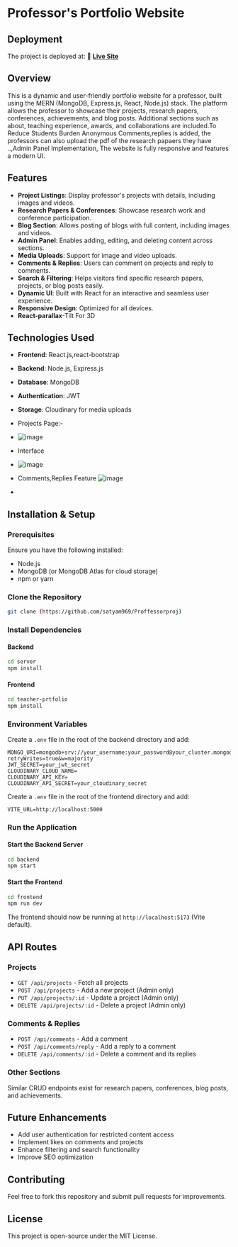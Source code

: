 # Professor's Portfolio Website

## Deployment
The project is deployed at:
🔗 **[Live Site](https://proffessorproj-git-frontend-priya-rajs-projects-52cd4eb0.vercel.app/)**

## Overview
This is a dynamic and user-friendly portfolio website for a professor, built using the MERN (MongoDB, Express.js, React, Node.js) stack. The platform allows the professor to showcase their projects, research papers, conferences, achievements, and blog posts. Additional sections such as about, teaching experience, awards, and collaborations are included.To Reduce Students Burden Anonymous Comments,replies is added, the professors can also upload the pdf of the research papaers they have ..,Admin Panel Implementation, The website is fully responsive and features a modern UI.

## Features
- **Project Listings**: Display professor's projects with details, including images and videos.
- **Research Papers & Conferences**: Showcase research work and conference participation.
- **Blog Section**: Allows posting of blogs with full content, including images and videos.
- **Admin Panel**: Enables adding, editing, and deleting content across sections.
- **Media Uploads**: Support for image and video uploads.
- **Comments & Replies**: Users can comment on projects and reply to comments.
- **Search & Filtering**: Helps visitors find specific research papers, projects, or blog posts easily.
- **Dynamic UI**: Built with React for an interactive and seamless user experience.
- **Responsive Design**: Optimized for all devices.
- **React-parallax**-Tilt For 3D  

## Technologies Used
- **Frontend**: React.js,react-bootstrap
- **Backend**: Node.js, Express.js
- **Database**: MongoDB
- **Authentication**: JWT
- **Storage**: Cloudinary for media uploads

- Projects Page:-
- ![image](https://github.com/user-attachments/assets/9ce15522-4345-495b-90a1-29e57560ca75)

- Interface
- ![image](https://github.com/user-attachments/assets/a260f591-df3e-4fea-9b8a-e124573622fd)

- Comments,Replies Feature
![image](https://github.com/user-attachments/assets/e1f37e0e-516d-41f2-bc23-de6eb9463dc9)

- 

## Installation & Setup
### Prerequisites
Ensure you have the following installed:
- Node.js
- MongoDB (or MongoDB Atlas for cloud storage)
- npm or yarn

### Clone the Repository
```bash
git clone (https://github.com/satyam969/Proffessorproj)
```

### Install Dependencies
#### Backend
```bash
cd server
npm install
```
#### Frontend
```bash
cd teacher-prtfolio
npm install
```

### Environment Variables
Create a `.env` file in the root of the backend directory and add:
```
MONGO_URI=mongodb+srv://your_username:your_password@your_cluster.mongodb.net/your_database?retryWrites=true&w=majority
JWT_SECRET=your_jwt_secret
CLOUDINARY_CLOUD_NAME=
CLOUDINARY_API_KEY=
CLOUDINARY_API_SECRET=your_cloudinary_secret
```
Create a `.env` file in the root of the frontend directory and add:
```
VITE_URL=http://localhost:5000
```

### Run the Application
#### Start the Backend Server
```bash
cd backend
npm start
```
#### Start the Frontend
```bash
cd frontend
npm run dev
```
The frontend should now be running at `http://localhost:5173` (Vite default).

## API Routes
### Projects
- `GET /api/projects` - Fetch all projects
- `POST /api/projects` - Add a new project (Admin only)
- `PUT /api/projects/:id` - Update a project (Admin only)
- `DELETE /api/projects/:id` - Delete a project (Admin only)

### Comments & Replies
- `POST /api/comments` - Add a comment
- `POST /api/comments/reply` - Add a reply to a comment
- `DELETE /api/comments/:id` - Delete a comment and its replies

### Other Sections
Similar CRUD endpoints exist for research papers, conferences, blog posts, and achievements.


## Future Enhancements
- Add user authentication for restricted content access
- Implement likes on comments and projects
- Enhance filtering and search functionality
- Improve SEO optimization

## Contributing
Feel free to fork this repository and submit pull requests for improvements.

## License
This project is open-source under the MIT License.

